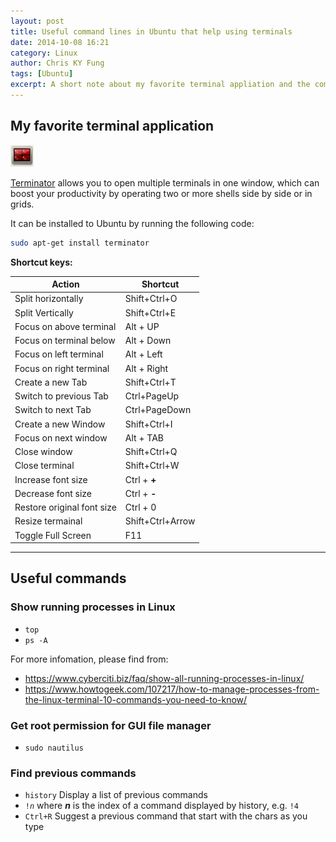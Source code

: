 ```yaml
---
layout: post
title: Useful command lines in Ubuntu that help using terminals
date: 2014-10-08 16:21
category: Linux
author: Chris KY Fung
tags: [Ubuntu]
excerpt: A short note about my favorite terminal appliation and the commands for show running processes, get root permission for GUI file manager and find previous commands.
---
```


<!--more-->

## My favorite terminal application

![Terminator icon](/images/posts/linux/terminator.png)

[Terminator](https://launchpad.net/terminator/) allows you to open multiple terminals in one window, which can boost your productivity by operating two or more shells side by side or in grids.

It can be installed to Ubuntu by running the following code:

```bash
sudo apt-get install terminator
```

**Shortcut keys:**

|          Action         |   Shortcut   |
|-------------------------|--------------|
| Split horizontally      | Shift+Ctrl+O |
| Split Vertically        | Shift+Ctrl+E |
| Focus on above terminal | Alt + UP     |
| Focus on terminal below | Alt + Down   |
| Focus on left terminal  | Alt + Left   |
| Focus on right terminal | Alt + Right  |
| Create a new Tab        | Shift+Ctrl+T |
| Switch to previous Tab  | Ctrl+PageUp  |
| Switch to next Tab      | Ctrl+PageDown|
| Create a new Window     | Shift+Ctrl+I |
| Focus on next window    | Alt + TAB    |
| Close window            | Shift+Ctrl+Q |
| Close terminal          | Shift+Ctrl+W |
| Increase font size      | Ctrl + **+** |
| Decrease font size      | Ctrl + **-** |
| Restore original font size | Ctrl + 0  |
| Resize termainal      |Shift+Ctrl+Arrow|
| Toggle Full Screen      | F11          |

* * *

## Useful commands

### Show running processes in Linux

- `top`
- `ps -A`

For more infomation, please find from:
- https://www.cyberciti.biz/faq/show-all-running-processes-in-linux/
- https://www.howtogeek.com/107217/how-to-manage-processes-from-the-linux-terminal-10-commands-you-need-to-know/

### Get root permission for GUI file manager

- `sudo nautilus`

### Find previous commands

- `history`
  Display a list of previous commands
- `!`_`n`_
   where _**n**_ is the index of a command displayed by history, e.g. `!4`
- `Ctrl+R`
   Suggest a previous command that start with the chars as you type